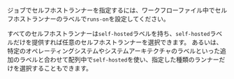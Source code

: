 ジョブでセルフホストランナーを指定するには、ワークフローファイル中でセルフホストランナーのラベルで`runs-on`を設定してください。

すべてのセルフホストランナーは`self-hosted`ラベルを持ち、`self-hosted`ラベルだけを提供すれば任意のセルフホストランナーを選択できます。 あるいは、特定のオペレーティングシステムやシステムアーキテクチャのラベルといった追加のラベルと合わせて配列中で`self-hosted`を使い、指定した種類のランナーだけを選択することもできます。
